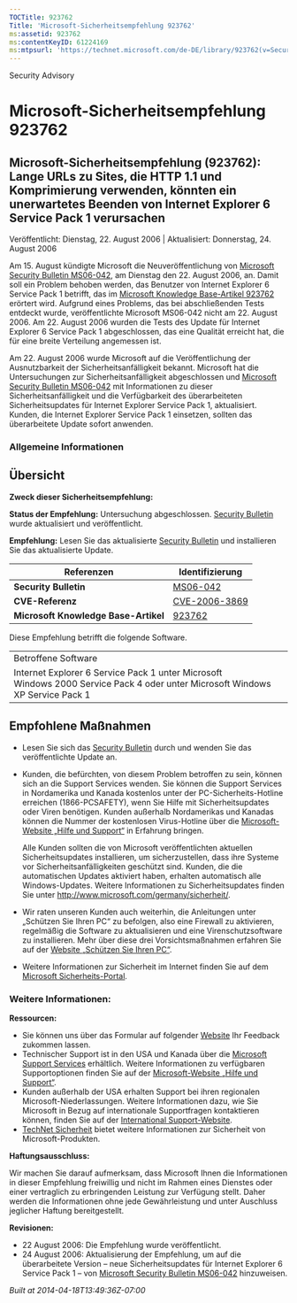 ```yaml
---
TOCTitle: 923762
Title: 'Microsoft-Sicherheitsempfehlung 923762'
ms:assetid: 923762
ms:contentKeyID: 61224169
ms:mtpsurl: 'https://technet.microsoft.com/de-DE/library/923762(v=Security.10)'
---
```


Security Advisory

Microsoft-Sicherheitsempfehlung 923762
======================================

Microsoft-Sicherheitsempfehlung (923762): Lange URLs zu Sites, die HTTP 1.1 und Komprimierung verwenden, könnten ein unerwartetes Beenden von Internet Explorer 6 Service Pack 1 verursachen
--------------------------------------------------------------------------------------------------------------------------------------------------------------------------------------------

Veröffentlicht: Dienstag, 22. August 2006 | Aktualisiert: Donnerstag, 24. August 2006

Am 15. August kündigte Microsoft die Neuveröffentlichung von [Microsoft Security Bulletin MS06-042](http://www.microsoft.com/germany/technet/sicherheit/bulletins/ms06-042.mspx), am Dienstag den 22. August 2006, an. Damit soll ein Problem behoben werden, das Benutzer von Internet Explorer 6 Service Pack 1 betrifft, das im [Microsoft Knowledge Base-Artikel 923762](http://support.microsoft.com/kb/923762/) erörtert wird. Aufgrund eines Problems, das bei abschließenden Tests entdeckt wurde, veröffentlichte Microsoft MS06-042 nicht am 22. August 2006. Am 22. August 2006 wurden die Tests des Update für Internet Explorer 6 Service Pack 1 abgeschlossen, das eine Qualität erreicht hat, die für eine breite Verteilung angemessen ist.

Am 22. August 2006 wurde Microsoft auf die Veröffentlichung der Ausnutzbarkeit der Sicherheitsanfälligkeit bekannt. Microsoft hat die Untersuchungen zur Sicherheitsanfälligkeit abgeschlossen und [Microsoft Security Bulletin MS06-042](http://www.microsoft.com/germany/technet/sicherheit/bulletins/ms06-042.mspx) mit Informationen zu dieser Sicherheitsanfälligkeit und die Verfügbarkeit des überarbeiteten Sicherheitsupdates für Internet Explorer Service Pack 1, aktualisiert. Kunden, die Internet Explorer Service Pack 1 einsetzen, sollten das überarbeitete Update sofort anwenden.

### Allgemeine Informationen

Übersicht
---------

**Zweck dieser Sicherheitsempfehlung:**

**Status der Empfehlung:** Untersuchung abgeschlossen. [Security Bulletin](http://www.microsoft.com/germany/technet/sicherheit/bulletins/ms06-042.mspx) wurde aktualisiert und veröffentlicht.

**Empfehlung:** Lesen Sie das aktualisierte [Security Bulletin](http://www.microsoft.com/germany/technet/sicherheit/bulletins/ms06-042.mspx) und installieren Sie das aktualisierte Update.

| Referenzen                           | Identifizierung                                                                         |
|--------------------------------------|-----------------------------------------------------------------------------------------|
| **Security Bulletin**                | [MS06-042](http://www.microsoft.com/germany/technet/sicherheit/bulletins/ms06-042.mspx) |
| **CVE-Referenz**                     | [CVE-2006-3869](http://www.cve.mitre.org/cgi-bin/cvename.cgi?name=cve-2006-3869)        |
| **Microsoft Knowledge Base-Artikel** | [923762](http://support.microsoft.com/kb/923762/)                                       |

Diese Empfehlung betrifft die folgende Software.

|                                                                                                                               |
|-------------------------------------------------------------------------------------------------------------------------------|
| Betroffene Software                                                                                                           |
| Internet Explorer 6 Service Pack 1 unter Microsoft Windows 2000 Service Pack 4 oder unter Microsoft Windows XP Service Pack 1 |

Empfohlene Maßnahmen
--------------------

-   Lesen Sie sich das [Security Bulletin](http://www.microsoft.com/germany/technet/sicherheit/bulletins/ms06-042.mspx) durch und wenden Sie das veröffentlichte Update an.
-   Kunden, die befürchten, von diesem Problem betroffen zu sein, können sich an die Support Services wenden. Sie können die Support Services in Nordamerika und Kanada kostenlos unter der PC-Sicherheits-Hotline erreichen (1866-PCSAFETY), wenn Sie Hilfe mit Sicherheitsupdates oder Viren benötigen. Kunden außerhalb Nordamerikas und Kanadas können die Nummer der kostenlosen Virus-Hotline über die [Microsoft-Website „Hilfe und Support“](http://support.microsoft.com/security/) in Erfahrung bringen.  

    Alle Kunden sollten die von Microsoft veröffentlichten aktuellen Sicherheitsupdates installieren, um sicherzustellen, dass ihre Systeme vor Sicherheitsanfälligkeiten geschützt sind. Kunden, die die automatischen Updates aktiviert haben, erhalten automatisch alle Windows-Updates. Weitere Informationen zu Sicherheitsupdates finden Sie unter <http://www.microsoft.com/germany/sicherheit/>.
-   Wir raten unseren Kunden auch weiterhin, die Anleitungen unter „Schützen Sie Ihren PC“ zu befolgen, also eine Firewall zu aktivieren, regelmäßig die Software zu aktualisieren und eine Virenschutzsoftware zu installieren. Mehr über diese drei Vorsichtsmaßnahmen erfahren Sie auf der [Website „Schützen Sie Ihren PC“](http://www.microsoft.com/germany/protect).
-   Weitere Informationen zur Sicherheit im Internet finden Sie auf dem [Microsoft Sicherheits-Portal](http://www.microsoft.com/germany/sicherheit/).

### Weitere Informationen:

**Ressourcen:**

-   Sie können uns über das Formular auf folgender [Website](https://support.microsoft.com/common/survey.aspx?scid=sw;en;1257&showpage=1&ws=technet&sd=tech) Ihr Feedback zukommen lassen.
-   Technischer Support ist in den USA und Kanada über die [Microsoft Support Services](http://go.microsoft.com/fwlink/?linkid=21131) erhältlich. Weitere Informationen zu verfügbaren Supportoptionen finden Sie auf der [Microsoft-Website „Hilfe und Support“](http://support.microsoft.com/).
-   Kunden außerhalb der USA erhalten Support bei ihren regionalen Microsoft-Niederlassungen. Weitere Informationen dazu, wie Sie Microsoft in Bezug auf internationale Supportfragen kontaktieren können, finden Sie auf der [International Support-Website](http://go.microsoft.com/fwlink/?linkid=21155).
-   [TechNet Sicherheit](http://www.microsoft.com/germany/technet/sicherheit/default.mspx) bietet weitere Informationen zur Sicherheit von Microsoft-Produkten.

**Haftungsausschluss:**

Wir machen Sie darauf aufmerksam, dass Microsoft Ihnen die Informationen in dieser Empfehlung freiwillig und nicht im Rahmen eines Dienstes oder einer vertraglich zu erbringenden Leistung zur Verfügung stellt. Daher werden die Informationen ohne jede Gewährleistung und unter Auschluss jeglicher Haftung bereitgestellt.

**Revisionen:**

-   22 August 2006: Die Empfehlung wurde veröffentlicht.
-   24 August 2006: Aktualisierung der Empfehlung, um auf die überarbeitete Version – neue Sicherheitsupdates für Internet Explorer 6 Service Pack 1 – von [Microsoft Security Bulletin MS06-042](http://www.microsoft.com/germany/technet/sicherheit/bulletins/ms06-042.mspx) hinzuweisen.

*Built at 2014-04-18T13:49:36Z-07:00*
